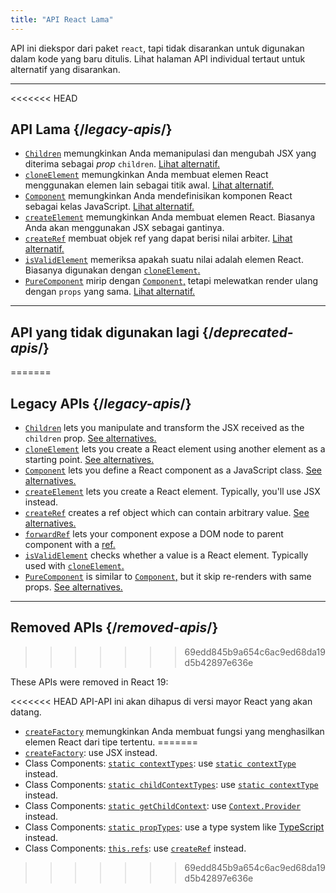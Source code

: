```yaml
---
title: "API React Lama"
---
```


<Intro>

API ini diekspor dari paket `react`, tapi tidak disarankan untuk digunakan dalam kode yang baru ditulis. Lihat halaman API individual tertaut untuk alternatif yang disarankan.

</Intro>

---

<<<<<<< HEAD
## API Lama {/*legacy-apis*/}

* [`Children`](/reference/react/Children) memungkinkan Anda memanipulasi dan mengubah JSX yang diterima sebagai *prop* `children`. [Lihat alternatif.](/reference/react/Children#alternatives)
* [`cloneElement`](/reference/react/cloneElement) memungkinkan Anda membuat elemen React menggunakan elemen lain sebagai titik awal. [Lihat alternatif.](/reference/react/cloneElement#alternatives)
* [`Component`](/reference/react/Component) memungkinkan Anda mendefinisikan komponen React sebagai kelas JavaScript. [Lihat alternatif.](/reference/react/Component#alternatives)
* [`createElement`](/reference/react/createElement) memungkinkan Anda membuat elemen React. Biasanya Anda akan menggunakan JSX sebagai gantinya.
* [`createRef`](/reference/react/createRef) membuat objek ref yang dapat berisi nilai arbiter. [Lihat alternatif.](/reference/react/createRef#alternatives)
* [`isValidElement`](/reference/react/isValidElement) memeriksa apakah suatu nilai adalah elemen React. Biasanya digunakan dengan [`cloneElement`.](/reference/react/cloneElement)
* [`PureComponent`](/reference/react/PureComponent) mirip dengan [`Component`,](/reference/react/Component) tetapi melewatkan render ulang dengan `props` yang sama. [Lihat alternatif.](/reference/react/PureComponent#alternatives)

---

## API yang tidak digunakan lagi {/*deprecated-apis*/}
=======
## Legacy APIs {/*legacy-apis*/}

* [`Children`](/reference/react/Children) lets you manipulate and transform the JSX received as the `children` prop. [See alternatives.](/reference/react/Children#alternatives)
* [`cloneElement`](/reference/react/cloneElement) lets you create a React element using another element as a starting point. [See alternatives.](/reference/react/cloneElement#alternatives)
* [`Component`](/reference/react/Component) lets you define a React component as a JavaScript class. [See alternatives.](/reference/react/Component#alternatives)
* [`createElement`](/reference/react/createElement) lets you create a React element. Typically, you'll use JSX instead.
* [`createRef`](/reference/react/createRef) creates a ref object which can contain arbitrary value. [See alternatives.](/reference/react/createRef#alternatives)
* [`forwardRef`](/reference/react/forwardRef) lets your component expose a DOM node to parent component with a [ref.](/learn/manipulating-the-dom-with-refs)
* [`isValidElement`](/reference/react/isValidElement) checks whether a value is a React element. Typically used with [`cloneElement`.](/reference/react/cloneElement)
* [`PureComponent`](/reference/react/PureComponent) is similar to [`Component`,](/reference/react/Component) but it skip re-renders with same props. [See alternatives.](/reference/react/PureComponent#alternatives)

---

## Removed APIs {/*removed-apis*/}
>>>>>>> 69edd845b9a654c6ac9ed68da19d5b42897e636e

These APIs were removed in React 19:

<<<<<<< HEAD
API-API ini akan dihapus di versi mayor React yang akan datang.

</Deprecated>

* [`createFactory`](/reference/react/createFactory) memungkinkan Anda membuat fungsi yang menghasilkan elemen React dari tipe tertentu.
=======
* [`createFactory`](https://18.react.dev/reference/react/createFactory): use JSX instead.
* Class Components: [`static contextTypes`](https://18.react.dev//reference/react/Component#static-contexttypes): use [`static contextType`](#static-contexttype) instead.
* Class Components: [`static childContextTypes`](https://18.react.dev//reference/react/Component#static-childcontexttypes): use [`static contextType`](#static-contexttype) instead.
* Class Components: [`static getChildContext`](https://18.react.dev//reference/react/Component#getchildcontext): use [`Context.Provider`](/reference/react/createContext#provider) instead.
* Class Components: [`static propTypes`](https://18.react.dev//reference/react/Component#static-proptypes): use a type system like [TypeScript](https://www.typescriptlang.org/) instead.
* Class Components: [`this.refs`](https://18.react.dev//reference/react/Component#refs): use [`createRef`](/reference/react/createRef) instead.
>>>>>>> 69edd845b9a654c6ac9ed68da19d5b42897e636e
